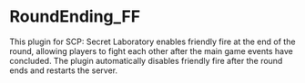 # RoundEnding_FF
This plugin for SCP: Secret Laboratory enables friendly fire at the end of the round, allowing players to fight each other after the main game events have concluded. The plugin automatically disables friendly fire after the round ends and restarts the server.
